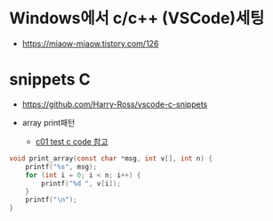 # Windows에서 c/c++ (VSCode)세팅
- https://miaow-miaow.tistory.com/126

# snippets C
- https://github.com/Harry-Ross/vscode-c-snippets

- array print패턴
  - [c01 test c code 참고](./c01_test_c_code)

```c
void print_array(const char *msg, int v[], int n) {
    printf("%s", msg);
    for (int i = 0; i < n; i++) {
        printf("%d ", v[i]);
    }
    printf("\n");
}
```
